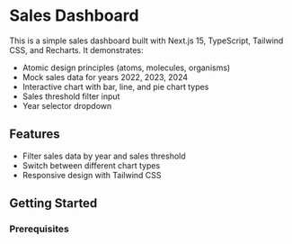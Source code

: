 # Sales Dashboard

This is a simple sales dashboard built with Next.js 15, TypeScript, Tailwind CSS, and Recharts. It demonstrates:

- Atomic design principles (atoms, molecules, organisms)
- Mock sales data for years 2022, 2023, 2024
- Interactive chart with bar, line, and pie chart types
- Sales threshold filter input
- Year selector dropdown

## Features

- Filter sales data by year and sales threshold
- Switch between different chart types
- Responsive design with Tailwind CSS

## Getting Started

### Prerequisites
